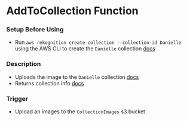 # AddToCollection Function

### Setup Before Using
- Run `aws rekognition create-collection --collection-id Danielle` using the AWS CLI to create the `Danielle` collection [docs](https://docs.aws.amazon.com/rekognition/latest/dg/API_CreateCollection.html)

### Description
- Uploads the image to the `Danielle` collection [docs](https://docs.aws.amazon.com/rekognition/latest/dg/API_IndexFaces.html)
- Returns collection info [docs](https://docs.aws.amazon.com/rekognition/latest/dg/API_DescribeCollection.html)

### Trigger
- Upload an images to the `CollectionImages` s3 bucket
